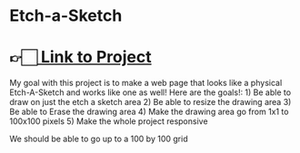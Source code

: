 # Etch-a-Sketch
<h1>👉🏻<a href="https://6autumnleaves.github.io/Etch-a-Sketch/"> Link to Project</a></h1>
My goal with this project is to make a web page that looks like a physical Etch-A-Sketch and works like one as well!
Here are the goals!:
  1) Be able to draw on just the etch a sketch area
  2) Be able to resize the drawing area
  3) Be able to Erase the drawing area
  4) Make the drawing area go from 1x1 to 100x100 pixels
  5) Make the whole project responsive

We should be able to go up to a 100 by 100 grid
